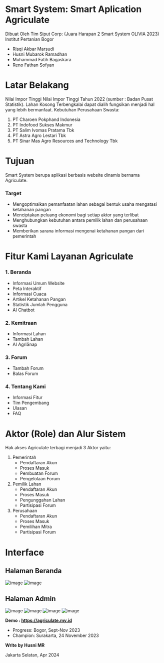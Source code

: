 # Smart System: Smart Aplication Agriculate
Dibuat Oleh Tim Siput Corp: (Juara Harapan 2 Smart System OLIVIA 2023)
Institut Pertanian Bogor
- Risqi Akbar Marsudi
- Husni Mubarok Ramadhan
- Muhammad Fatih Bagaskara
- Reno Fathan Sofyan

# Latar Belakang
Nilai Impor Tinggi Nilai Impor Tinggi Tahun 2022 (sumber : Badan Pusat Statistik).
Lahan Kosong Terbengkalai dapat dialih fungsikan menjadi hal yang lebih bermanfaat.
Kebutuhan Perusahaan Swasta:
1. PT Charoen Pokphand Indonesia
2. PT Indofood Sukses Makmur
3. PT Salim Ivomas Pratama Tbk
4. PT Astra Agro Lestari Tbk
5. PT Sinar Mas Agro Resources and Technology Tbk

# Tujuan
Smart System berupa aplikasi berbasis website dinamis bernama Agriculate.
### Target
- Mengoptimalkan pemanfaatan lahan sebagai bentuk usaha mengatasi ketahanan pangan
- Menciptakan peluang ekonomi bagi setiap aktor yang terlibat
- Menghubungkan kebutuhan antara pemilik lahan dan perusahaan swasta
- Memberikan sarana informasi mengenai ketahanan pangan dari pemerintah

# Fitur Kami Layanan Agriculate
### 1. Beranda 
- Informasi Umum Website
- Peta Interaktif
- Informasi Cuaca
- Artikel Ketahanan Pangan
- Statistik Jumlah Pengguna
- AI Chatbot
### 2. Kemitraan
- Informasi Lahan
- Tambah Lahan
- AI AgriSnap
### 3. Forum
- Tambah Forum
- Balas Forum
### 4. Tentang Kami
- Informasi Fitur
- Tim Pengembang
- Ulasan
- FAQ

# Aktor (Role) dan Alur Sistem
Hak akses Agriculate terbagi menjadi 3 Aktor yaitu:
1. Pemerintah
   - Pendaftaran Akun
   - Proses Masuk
   - Pembuatan Forum
   - Pengelolaan Forum
2. Pemilik Lahan
   - Pendaftaran Akun
   - Proses Masuk
   - Pengunggahan Lahan
   - Partisipasi Forum
3. Perusahaan
   - Pendaftaran Akun
   - Proses Masuk
   - Pemilihan Mitra
   - Partisipasi Forum

# Interface
## Halaman Beranda
![image](https://github.com/husnimr/Agriculate-Project-Olivia/assets/118866154/c965e274-2c53-403a-acdc-16b853b54e7b)
![image](https://github.com/husnimr/Agriculate-Project-Olivia/assets/118866154/3dabcbb4-f75c-4095-ab7e-920175d18c0a)

## Halaman Admin
![image](https://github.com/husnimr/Agriculate-Project-Olivia/assets/118866154/a97ed9b4-c87c-45d4-8530-1083501d919f)
![image](https://github.com/husnimr/Agriculate-Project-Olivia/assets/118866154/55657d1d-776c-4c8d-824b-135641691f5a)
![image](https://github.com/husnimr/Agriculate-Project-Olivia/assets/118866154/ce8cbf24-142e-42ce-86c1-9a9d22522c33)
![image](https://github.com/husnimr/Agriculate-Project-Olivia/assets/118866154/a7742d1d-e9d9-4203-8e77-7855eed76a3b)

**Demo : https://agriculate.my.id**


- Progress: Bogor, Sept-Nov 2023
- Champion: Surakarta, 24 November 2023

**Write by Husni MR**

Jakarta Selatan, Apr 2024
